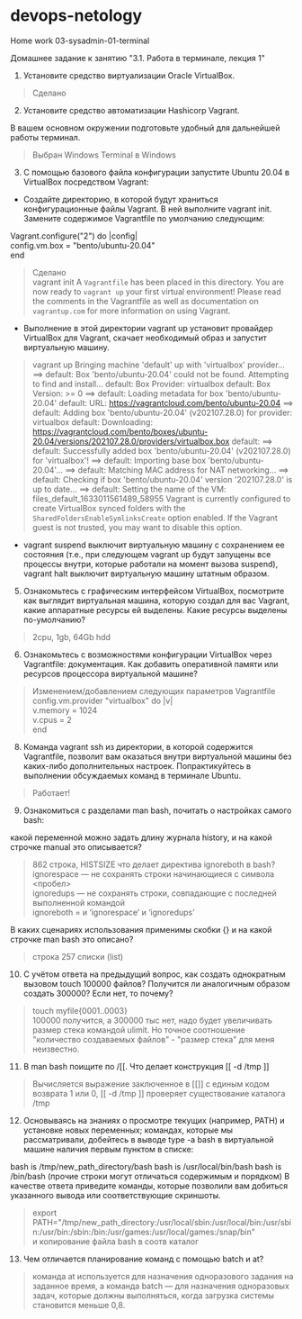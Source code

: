# devops-netology
Home work 03-sysadmin-01-terminal

Домашнее задание к занятию "3.1. Работа в терминале, лекция 1"  


1. Установите средство виртуализации Oracle VirtualBox.  
> Сделано  
2. Установите средство автоматизации Hashicorp Vagrant.  

В вашем основном окружении подготовьте удобный для дальнейшей работы терминал.    
> Выбран Windows Terminal в Windows  

3. С помощью базового файла конфигурации запустите Ubuntu 20.04 в VirtualBox посредством Vagrant:  

- Создайте директорию, в которой будут храниться конфигурационные файлы Vagrant. В ней выполните vagrant init. Замените содержимое Vagrantfile по умолчанию следующим:  

 Vagrant.configure("2") do |config|  
 	config.vm.box = "bento/ubuntu-20.04"  
 end  
> Сделано  
> vagrant init
> A `Vagrantfile` has been placed in this directory. You are now
> ready to `vagrant up` your first virtual environment! Please read
> the comments in the Vagrantfile as well as documentation on
> `vagrantup.com` for more information on using Vagrant.


- Выполнение в этой директории vagrant up установит провайдер VirtualBox для Vagrant, скачает необходимый образ и запустит виртуальную машину.  
>
> vagrant up
> Bringing machine 'default' up with 'virtualbox' provider...
> ==> default: Box 'bento/ubuntu-20.04' could not be found. Attempting to find and install...
>    default: Box Provider: virtualbox
>    default: Box Version: >= 0
>==> default: Loading metadata for box 'bento/ubuntu-20.04'
>     default: URL: https://vagrantcloud.com/bento/ubuntu-20.04
> ==> default: Adding box 'bento/ubuntu-20.04' (v202107.28.0) for provider: virtualbox
>    default: Downloading: https://vagrantcloud.com/bento/boxes/ubuntu-20.04/versions/202107.28.0/providers/virtualbox.box
>    default:
> ==> default: Successfully added box 'bento/ubuntu-20.04' (v202107.28.0) for 'virtualbox'!
> ==> default: Importing base box 'bento/ubuntu-20.04'...
> ==> default: Matching MAC address for NAT networking...
> ==> default: Checking if box 'bento/ubuntu-20.04' version '202107.28.0' is up to date...
> ==> default: Setting the name of the VM: files_default_1633011561489_58955
> Vagrant is currently configured to create VirtualBox synced folders with
> the `SharedFoldersEnableSymlinksCreate` option enabled. If the Vagrant
> guest is not trusted, you may want to disable this option.

- vagrant suspend выключит виртуальную машину с сохранением ее состояния (т.е., при следующем vagrant up будут запущены все процессы внутри, которые работали на момент вызова suspend), vagrant halt выключит виртуальную машину штатным образом.

5. Ознакомьтесь с графическим интерфейсом VirtualBox, посмотрите как выглядит виртуальная машина, которую создал для вас Vagrant, какие аппаратные ресурсы ей выделены. Какие ресурсы выделены по-умолчанию?    
> 2cpu, 1gb, 64Gb hdd

6. Ознакомьтесь с возможностями конфигурации VirtualBox через Vagrantfile: документация. Как добавить оперативной памяти или ресурсов процессора виртуальной машине?
>
>Изменением/добавлением следующих параметров Vagrantfile
>config.vm.provider "virtualbox" do |v|  
 > v.memory = 1024    
>  v.cpus = 2  
>end  
>
8. Команда vagrant ssh из директории, в которой содержится Vagrantfile, позволит вам оказаться внутри виртуальной машины без каких-либо дополнительных настроек. Попрактикуйтесь в выполнении обсуждаемых команд в терминале Ubuntu.
> Работает!  

9. Ознакомиться с разделами man bash, почитать о настройках самого bash:

какой переменной можно задать длину журнала history, и на какой строчке manual это описывается?
> 862 строка, HISTSIZE 
что делает директива ignoreboth в bash?
> ignorespace — не сохранять строки начинающиеся с символа <пробел>  
> ignoredups — не сохранять строки, совпадающие с последней выполненной командой  
> ignoreboth = и ‘ignorespace’ и ‘ignoredups’  

В каких сценариях использования применимы скобки {} и на какой строчке man bash это описано?
> строка 257 списки (list)  
> 

10. С учётом ответа на предыдущий вопрос, как создать однократным вызовом touch 100000 файлов? Получится ли аналогичным образом создать 300000? Если нет, то почему?
> touch myfile{0001..0003}  
> 100000 получится, а 300000 тыс нет, надо будет увеличивать размер стека командой ulimit. Но точное соотношение "количество создаваемых файлов" - "размер стека" для меня неизвестно.    
11. В man bash поищите по /\[\[. Что делает конструкция [[ -d /tmp ]]
>Вычисляется выражение заключенное в [[]] с единым кодом возврата 1 или 0,  [[ -d /tmp ]] проверяет существование каталога /tmp  

12. Основываясь на знаниях о просмотре текущих (например, PATH) и установке новых переменных; командах, которые мы рассматривали, добейтесь в выводе type -a bash в виртуальной машине наличия первым пунктом в списке:

bash is /tmp/new_path_directory/bash
bash is /usr/local/bin/bash
bash is /bin/bash
(прочие строки могут отличаться содержимым и порядком) В качестве ответа приведите команды, которые позволили вам добиться указанного вывода или соответствующие скриншоты.
>export PATH="/tmp/new_path_directory:/usr/local/sbin:/usr/local/bin:/usr/sbin:/usr/bin:/sbin:/bin:/usr/games:/usr/local/games:/snap/bin"  
> и копирование файла bash в соотв каталог
>
13. Чем отличается планирование команд с помощью batch и at?
>команда at используется для назначения одноразового задания на заданное время, а команда batch — для назначения одноразовых задач, которые должны выполняться, когда загрузка системы становится меньше 0,8.  











